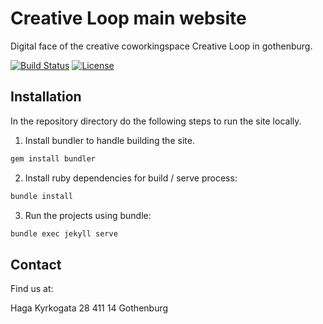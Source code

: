 # Creative Loop main website

Digital face of the creative coworkingspace Creative Loop in gothenburg.

[![Build Status](https://img.shields.io/travis/creativeloop/creativeloop.se/master.svg?style=flat)](https://travis-ci.org/creativeloop/creativeloop.se)
[![License](https://img.shields.io/github/license/creativeloop/creativeloop.se.svg?style=flat)](https://github.com/creativeloop/creativeloop.se/blob/master/LICENSE)

## Installation

In the repository directory do the following steps to run the site locally.

1. Install bundler to handle building the site.
  ```bash
  gem install bundler
  ```

2. Install ruby dependencies for build / serve process:
  ```bash
  bundle install
  ```
3. Run the projects using bundle:
  ```bash
  bundle exec jekyll serve
  ```

## Contact
Find us at:

Haga Kyrkogata 28
411 14 Gothenburg
